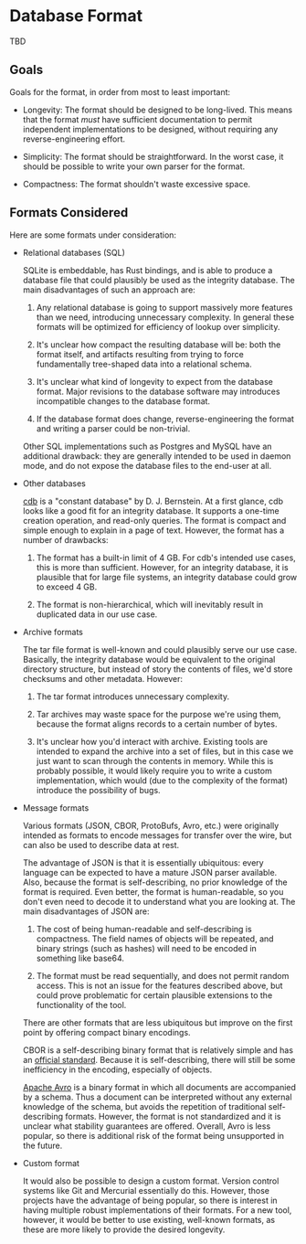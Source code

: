 # Database Format

TBD

## Goals

Goals for the format, in order from most to least important:

  * Longevity: The format should be designed to be long-lived. This
    means that the format *must* have sufficient documentation to
    permit independent implementations to be designed, without
    requiring any reverse-engineering effort.

  * Simplicity: The format should be straightforward. In the worst
    case, it should be possible to write your own parser for the
    format.

  * Compactness: The format shouldn't waste excessive space.

## Formats Considered

Here are some formats under consideration:

  * Relational databases (SQL)

    SQLite is embeddable, has Rust bindings, and is able to produce a
    database file that could plausibly be used as the integrity
    database. The main disadvantages of such an approach are:

     1. Any relational database is going to support massively more
        features than we need, introducing unnecessary complexity. In
        general these formats will be optimized for efficiency of
        lookup over simplicity.

     2. It's unclear how compact the resulting database will be: both
        the format itself, and artifacts resulting from trying to
        force fundamentally tree-shaped data into a relational schema.

     3. It's unclear what kind of longevity to expect from the
        database format. Major revisions to the database software may
        introduces incompatible changes to the database format.

     4. If the database format does change, reverse-engineering the
        format and writing a parser could be non-trivial.

    Other SQL implementations such as Postgres and MySQL have an
    additional drawback: they are generally intended to be used in
    daemon mode, and do not expose the database files to the end-user
    at all.

  * Other databases

    [cdb](https://cr.yp.to/cdb.html) is a "constant database" by
    D. J. Bernstein. At a first glance, cdb looks like a good fit for
    an integrity database. It supports a one-time creation operation,
    and read-only queries. The format is compact and simple enough to
    explain in a page of text. However, the format has a number of
    drawbacks:

      1. The format has a built-in limit of 4 GB. For cdb's intended
         use cases, this is more than sufficient. However, for an
         integrity database, it is plausible that for large file
         systems, an integrity database could grow to exceed 4 GB.

      2. The format is non-hierarchical, which will inevitably result
         in duplicated data in our use case.

  * Archive formats

    The tar file format is well-known and could plausibly serve our
    use case. Basically, the integrity database would be equivalent to
    the original directory structure, but instead of story the
    contents of files, we'd store checksums and other
    metadata. However:

     1. The tar format introduces unnecessary complexity.

     2. Tar archives may waste space for the purpose we're using them,
        because the format aligns records to a certain number of
        bytes.

     3. It's unclear how you'd interact with archive. Existing tools
        are intended to expand the archive into a set of files, but in
        this case we just want to scan through the contents in
        memory. While this is probably possible, it would likely
        require you to write a custom implementation, which would (due
        to the complexity of the format) introduce the possibility of
        bugs.

  * Message formats

    Various formats (JSON, CBOR, ProtoBufs, Avro, etc.) were
    originally intended as formats to encode messages for transfer
    over the wire, but can also be used to describe data at rest.

    The advantage of JSON is that it is essentially ubiquitous: every
    language can be expected to have a mature JSON parser
    available. Also, because the format is self-describing, no prior
    knowledge of the format is required. Even better, the format is
    human-readable, so you don't even need to decode it to understand
    what you are looking at. The main disadvantages of JSON are:

      1. The cost of being human-readable and self-describing is
         compactness. The field names of objects will be repeated, and
         binary strings (such as hashes) will need to be encoded in
         something like base64.

      2. The format must be read sequentially, and does not permit
         random access. This is not an issue for the features
         described above, but could prove problematic for certain
         plausible extensions to the functionality of the tool.

    There are other formats that are less ubiquitous but improve on
    the first point by offering compact binary encodings.

    CBOR is a self-describing binary format that is relatively simple
    and has an [official standard](http://cbor.io/). Because it is
    self-describing, there will still be some inefficiency in the
    encoding, especially of objects.

    [Apache Avro](https://avro.apache.org/) is a binary format in
    which all documents are accompanied by a schema. Thus a document
    can be interpreted without any external knowledge of the schema,
    but avoids the repetition of traditional self-describing
    formats. However, the format is not standardized and it is unclear
    what stability guarantees are offered. Overall, Avro is less
    popular, so there is additional risk of the format being
    unsupported in the future.

  * Custom format

    It would also be possible to design a custom format. Version
    control systems like Git and Mercurial essentially do
    this. However, those projects have the advantage of being popular,
    so there is interest in having multiple robust implementations of
    their formats. For a new tool, however, it would be better to use
    existing, well-known formats, as these are more likely to provide
    the desired longevity.
